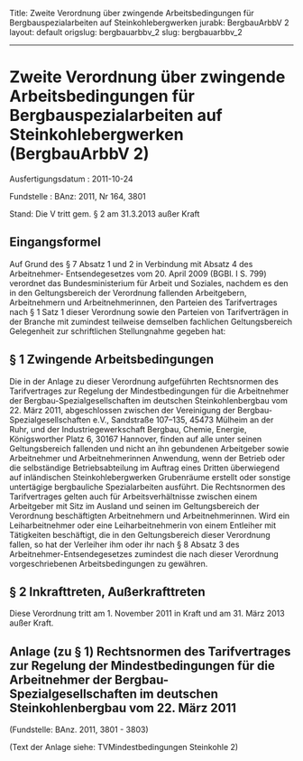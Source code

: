Title: Zweite Verordnung über zwingende Arbeitsbedingungen für Bergbauspezialarbeiten
  auf Steinkohlebergwerken
jurabk: BergbauArbbV 2
layout: default
origslug: bergbauarbbv_2
slug: bergbauarbbv_2

---

# Zweite Verordnung über zwingende Arbeitsbedingungen für Bergbauspezialarbeiten auf Steinkohlebergwerken (BergbauArbbV 2)

Ausfertigungsdatum
:   2011-10-24

Fundstelle
:   BAnz: 2011, Nr 164, 3801

Stand: Die V tritt gem. § 2 am 31.3.2013 außer Kraft

## Eingangsformel

Auf Grund des § 7 Absatz 1 und 2 in Verbindung mit Absatz 4 des
Arbeitnehmer- Entsendegesetzes vom 20. April 2009 (BGBl. I S. 799)
verordnet das Bundesministerium für Arbeit und Soziales, nachdem es
den in den Geltungsbereich der Verordnung fallenden Arbeitgebern,
Arbeitnehmern und Arbeitnehmerinnen, den Parteien des Tarifvertrages
nach § 1 Satz 1 dieser Verordnung sowie den Parteien von
Tarifverträgen in der Branche mit zumindest teilweise demselben
fachlichen Geltungsbereich Gelegenheit zur schriftlichen Stellungnahme
gegeben hat:


## § 1 Zwingende Arbeitsbedingungen

Die in der Anlage zu dieser Verordnung aufgeführten Rechtsnormen des
Tarifvertrages zur Regelung der Mindestbedingungen für die
Arbeitnehmer der Bergbau-Spezialgesellschaften im deutschen
Steinkohlenbergbau vom 22. März 2011, abgeschlossen zwischen der
Vereinigung der Bergbau-Spezialgesellschaften e.V., Sandstraße
107–135, 45473 Mülheim an der Ruhr, und der Industriegewerkschaft
Bergbau, Chemie, Energie, Königsworther Platz 6, 30167 Hannover,
finden auf alle unter seinen Geltungsbereich fallenden und nicht an
ihn gebundenen Arbeitgeber sowie Arbeitnehmer und Arbeitnehmerinnen
Anwendung, wenn der Betrieb oder die selbständige Betriebsabteilung im
Auftrag eines Dritten überwiegend auf inländischen
Steinkohlebergwerken Grubenräume erstellt oder sonstige untertägige
bergbauliche Spezialarbeiten ausführt. Die Rechtsnormen des
Tarifvertrages gelten auch für Arbeitsverhältnisse zwischen einem
Arbeitgeber mit Sitz im Ausland und seinen im Geltungsbereich der
Verordnung beschäftigten Arbeitnehmern und Arbeitnehmerinnen. Wird ein
Leiharbeitnehmer oder eine Leiharbeitnehmerin von einem Entleiher mit
Tätigkeiten beschäftigt, die in den Geltungsbereich dieser Verordnung
fallen, so hat der Verleiher ihm oder ihr nach § 8 Absatz 3 des
Arbeitnehmer-Entsendegesetzes zumindest die nach dieser Verordnung
vorgeschriebenen Arbeitsbedingungen zu gewähren.


## § 2 Inkrafttreten, Außerkrafttreten

Diese Verordnung tritt am 1. November 2011 in Kraft und am 31. März
2013 außer Kraft.


## Anlage (zu § 1) Rechtsnormen des Tarifvertrages zur Regelung der Mindestbedingungen für die Arbeitnehmer der Bergbau-Spezialgesellschaften im deutschen Steinkohlenbergbau vom 22. März 2011

(Fundstelle: BAnz. 2011, 3801 - 3803)

(Text der Anlage siehe: TVMindestbedingungen Steinkohle 2)

